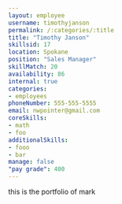 ```yaml
--- 
layout: employee 
username: timothyjanson
permalink: /:categories/:title 
title: "Timothy Janson" 
skillsid: 17 
location: Spokane
position: "Sales Manager"
skillMatch: 20
availability: 86
internal: true
categories: 
- employees
phoneNumber: 555-555-5555 
email: nwpointer@gmail.com
coreSkills:
- math 
- foo
additionalSkills:
- fooo
- bar
manage: false
"pay grade": 400
---
```


this is the portfolio of mark